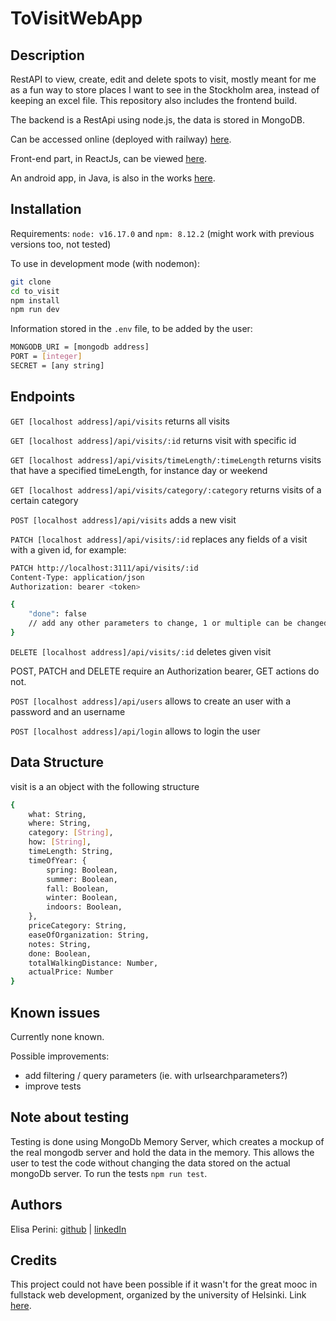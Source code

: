 # ToVisitWebApp

## Description

RestAPI to view, create, edit and delete spots to visit, mostly meant for me as a fun way to store places I want to see in the Stockholm area, instead of keeping an excel file.
This repository also includes the frontend build.

The backend is a RestApi using node.js, the data is stored in MongoDB.

Can be accessed online (deployed with railway) [here](https://to-visit-webapp.up.railway.app/).

Front-end part, in ReactJs, can be viewed [here](https://github.com/elisakaisa/ToVisitWebApp_clientSide).

An android app, in Java, is also in the works [here](https://github.com/elisakaisa/To_visit_android_app).

## Installation

Requirements: `node: v16.17.0` and `npm: 8.12.2` (might work with previous versions too, not tested)

To use in development mode (with nodemon):

```bash
git clone
cd to_visit
npm install
npm run dev
```

Information stored in the `.env` file, to be added by the user:

```bash
MONGODB_URI = [mongodb address]
PORT = [integer]
SECRET = [any string]
```

## Endpoints

`GET [localhost address]/api/visits` returns all visits

`GET [localhost address]/api/visits/:id` returns visit with specific id

`GET [localhost address]/api/visits/timeLength/:timeLength` returns visits that have a specified timeLength, for instance day or weekend

`GET [localhost address]/api/visits/category/:category` returns visits of a certain category

`POST [localhost address]/api/visits` adds a new visit

`PATCH [localhost address]/api/visits/:id` replaces any fields of a visit with a given id, for example:

```bash
PATCH http://localhost:3111/api/visits/:id
Content-Type: application/json
Authorization: bearer <token>

{
    "done": false
    // add any other parameters to change, 1 or multiple can be changed at the same time
}
```

`DELETE [localhost address]/api/visits/:id` deletes given visit

POST, PATCH and DELETE require an Authorization bearer, GET actions do not.

`POST [localhost address]/api/users` allows to create an user with a password and an username

`POST [localhost address]/api/login` allows to login the user

## Data Structure

visit is a an object with the following structure

```bash
{
    what: String,
    where: String,
    category: [String],
    how: [String],
    timeLength: String,
    timeOfYear: {
        spring: Boolean,
        summer: Boolean,
        fall: Boolean,
        winter: Boolean,
        indoors: Boolean,
    },
    priceCategory: String,
    easeOfOrganization: String,
    notes: String,
    done: Boolean,
    totalWalkingDistance: Number,
    actualPrice: Number
}
```

## Known issues

Currently none known.

Possible improvements:

- add filtering / query parameters (ie. with urlsearchparameters?)
- improve tests

## Note about testing

Testing is done using MongoDb Memory Server, which creates a mockup of the real mongodb server and hold the data in the memory. This allows the user to test the code without changing the data stored on the actual mongoDb server.
To run the tests `npm run test`.

## Authors

Elisa Perini: [github](https://github.com/elisakaisa) | [linkedIn](https://www.linkedin.com/in/elisa-perini-2759ba227/)

## Credits

This project could not have been possible if it wasn't for the great mooc in fullstack web development, organized by the university of Helsinki. Link [here](https://fullstackopen.com/en/).
